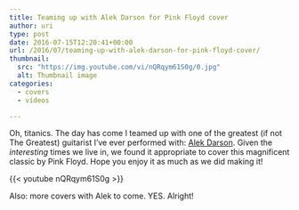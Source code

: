 ```yaml
---
title: Teaming up with Alek Darson for Pink Floyd cover
author: uri
type: post
date: 2016-07-15T12:20:41+00:00
url: /2016/07/teaming-up-with-alek-darson-for-pink-floyd-cover/
thumbnail:
  src: "https://img.youtube.com/vi/nQRqym61S0g/0.jpg"
  alt: Thumbnail image
categories:
  - covers
  - vídeos

---
```

Oh, titanics. The day has come I teamed up with one of the greatest (if not The Greatest) guitarist I&#8217;ve ever performed with: [Alek Darson][1]. Given the _interesting_ times we live in, we found it appropriate to cover this magnificent classic by Pink Floyd. Hope you enjoy it as much as we did making it!

{{< youtube nQRqym61S0g >}}</iframe>

Also: more covers with Alek to come. YES. Alright!

 [1]: http://alekdarson.com/
